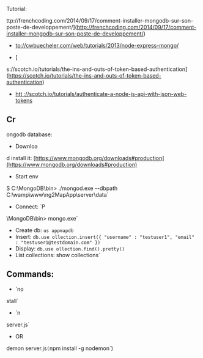 

 Tutorial:



ttp://frenchcoding.com/2014/09/17/comment-installer-mongodb-sur-son-poste-de-developpement/](http://frenchcoding.com/2014/09/17/comment-installer-mongodb-sur-son-poste-de-developpement/)
- [
tp://cwbuecheler.com/web/tutorials/2013/node-express-mongo/](http://cwbuecheler.com/web/tutorials/2013/node-express-mongo/)

- [

s://scotch.io/tutorials/the-ins-and-outs-of-token-based-authentication](https://scotch.io/tutorials/the-ins-and-outs-of-token-based-authentication)
- [htt
://scotch.io/tutorials/authenticate-a-node-js-api-with-json-web-tokens](https://scotch.io/tutorials/authenticate-a-node-js-api-with-json-web-tokens)


## Cr


ongodb database:

- Downloa

d install it: [https://www.mongodb.org/downloads#production](https://www.mongodb.org/downloads#production)

- Start env

S C:\MongoDB\bin> ./mongod.exe --dbpath C:\wamp\www\ng2MapApp\server\data\`

- Connect: `P

\MongoDB\bin> mongo.exe`
- Create db: `us
appmapdb`
- Insert: `db.use
ollection.insert({ "username" : "testuser1", "email" : "testuser1@testdomain.com" })`
- Display: `db.use
ollection.find().pretty()`
- List collections:
show collections`

## Commands:

- `no

stall`

- `n

server.js`
- OR

demon server.js` (
`npm install -g nodemon`)
